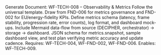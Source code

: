 Generate Document: WF-TECH-008 – Observability & Metrics
Follow the universal template. Draw from FND-006 for metrics governance and FND-002 for EU/energy-fidelity KPIs. Define metrics schema (latency, frame stability, progression rate, error counts), log format, and dashboard mock-ups. Include Mermaid data-flow from source (DECIPHER, orchestrator) → storage → dashboard. JSON schema for metrics.snapshot, sample dashboard view, and test plan verifying metric accuracy and update cadence.
Requires: WF-TECH-004, WF-FND-002, WF-FND-006. Enables: WF-TECH-009.
